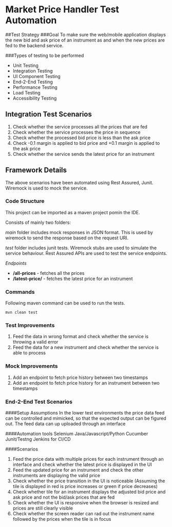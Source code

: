 # Market Price Handler Test Automation
##Test Strategy
###Goal
To make sure the web/mobile application displays
the new bid and ask price of an instrument as and when the new prices are fed to the backend service.

###Types of testing to be performed
- Unit Testing
- Integration Testing
- UI Component Testing
- End-2-End Testing
- Performance Testing
- Load Testing
- Accessibility Testing

## Integration Test Scenarios
1. Check whether the service processes all the prices that are fed
2. Check whether the service processes the price in sequence
3. Check whether the processed bid price is less than the ask price
4. Check -0.1 margin is applied to bid price and +0.1 margin is applied to the ask price
5. Check whether the service sends the latest price for an instrument

## Framework Details

The above scenarios have been automated using Rest Assured, Junit. Wiremock is used to mock the service.

### Code Structure

This project can be imported as a maven project pomin the IDE.

Consists of mainly two folders:

*main* folder includes mock responses in JSON format. This is used by wiremock to send the response based on the request URI.

*test* folder includes junit tests. Wiremock stubs are used to simulate the service behaviour. 
Rest Assured APIs are used to test the service endpoints.

*Endpoints*
- **/all-prices** - fetches all the prices
- **/latest-price/<instrument-name>** - fetches the latest price for an instrument

### Commands
Following maven command can be used to run the tests.

`mvn clean test`

### Test Improvements
1. Feed the data in wrong format and check whether the service is throwing a valid error
2. Feed the data for a new instrument and check whether the service is able to process

### Mock Improvements
1. Add an endpoint to fetch price history between two timestamps
2. Add an endpoint to fetch price history for an instrument between two timestamps

### End-2-End Test Scenarios
####Setup Assumptions
In the lower test environments the price data feed can be controlled and mimicked, 
so that the expected output can be figured out. 
The feed data can up uploaded through an interface

####Automation tools
Selenium
Java/Javascript/Python
Cucumber
Junit/Testng
Jenkins for CI/CD

####Scenarios
1. Feed the price data with multiple prices for each instrument through an interface 
   and check whether the latest price is displayed in the UI
2. Feed the updated price for an instrument and check the other instruments are displaying the valid price
3. Check whether the price transition in the UI is noticeable
   (Assuming the tile is displayed in red is price increases or green if price decreases)
4. Check whether tile for an instrument displays the adjusted bid price and ask price 
   and not the bid/ask prices that are fed
5. Check whether the UI is responsive when the browser is resized and prices are still clearly visible
6. Check whether the screen reader can rad out the instrument name followed by the prices when the tile is in focus